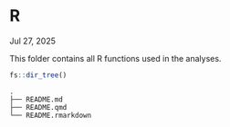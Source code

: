 # R

Jul 27, 2025

This folder contains all R functions used in the analyses.

``` r
fs::dir_tree()
```

    .
    ├── README.md
    ├── README.qmd
    └── README.rmarkdown
